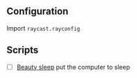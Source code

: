 ## Configuration

Import `raycast.rayconfig`

## Scripts

- [ ] [Beauty sleep](./scripts/beauty_sleep) put the computer to sleep
